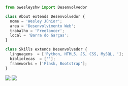 ```py
from owesleyshw import Desenvolvedor

class About extends Desenvolvedor {
  nome = 'Wesley Júnior';
  area = 'Desenvolvimento Web';
  trabalho = 'Freelancer';
  local = 'Barra do Garças';
}

class Skills extends Desenvolvedor {
  linguagens  = ['Python, HTML5, JS, CSS, MySQL, '];
  bibliotecas  = [''];
  frameworks = ['Flask, Bootstrap'];
}
```

<p align="left">
  <a href="https://www.linkedin.com/in/owesleyshw/" alt="Linkedin">
  <img src="https://img.shields.io/badge/-Linkedin-0e76a8?style=flat-square&logo=Linkedin&logoColor=white&link=https://www.linkedin.com/in/owesleyshw/" /></a>
  
  <a href="https://www.instagram.com/wesley.j2" alt="Instagram">
  <img src="https://img.shields.io/badge/-Instagram-DF0174?style=flat-square&labelColor=DF0174&logo=instagram&logoColor=white&link=https://www.instagram.com/owesleyshw"/></a>
</p>  
